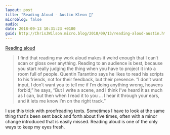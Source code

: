 ```yaml
---
layout: post
title: "Reading Aloud - Austin Kleon 🔗"
microblog: false
audio: 
date: 2018-09-13 10:31:23 +0100
guid: http://ChrisJWilson.micro.blog/2018/09/13/reading-aloud-austin.html
---
```

[Reading aloud](https://austinkleon.com/2018/09/12/reading-aloud/)
>I find that reading my work aloud makes it weird enough that I can’t scan or gloss over anything.
> Reading to an audience is best, because you start really judging the thing when you have to project it into a room full of people. Quentin Tarantino says he likes to read his scripts to his friends, not for their feedback, but their presence. “I don’t want input, I don’t want you to tell me if I’m doing anything wrong, heavens forbid,” he says, “But I write a scene, and I think I’ve heard it as much as I can, but then when I read it to you … I hear it through your ears, and it lets me know I’m on the right track.”

I use this trick with proofreading texts. Sometimes I have to look at the same thing that's been sent back and forth about five times, often with a minor change introduced that is easily missed. Reading aloud is one of the only ways to keep my eyes fresh. 
